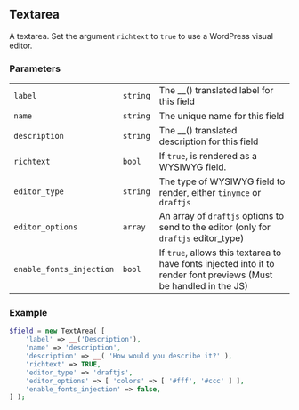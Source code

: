 ## Textarea

A textarea. Set the argument `richtext` to `true` to use a WordPress visual editor.

### Parameters

||||
|---|---|---|
| `label`       | `string` | The __() translated label for this field       |
| `name`        | `string` | The unique name for this field                 |
| `description` | `string` | The __() translated description for this field |
| `richtext` | `bool` | If `true`, is rendered as a WYSIWYG field. |
| `editor_type` | `string` | The type of WYSIWYG field to render, either `tinymce` or `draftjs` |
| `editor_options` | `array` | An array of `draftjs` options to send to the editor (only for `draftjs` editor_type)  |
| `enable_fonts_injection` | `bool` | If `true`, allows this textarea to have fonts injected into it to render font previews (Must be handled in the JS) |

### Example

```php
$field = new TextArea( [
    'label' => __('Description'),
    'name' => 'description',
    'description' => __( 'How would you describe it?' ),
    'richtext' => TRUE,
    'editor_type' => 'draftjs',
    'editor_options' => [ 'colors' => [ '#fff', '#ccc' ] ],
    'enable_fonts_injection' => false,
] );
```